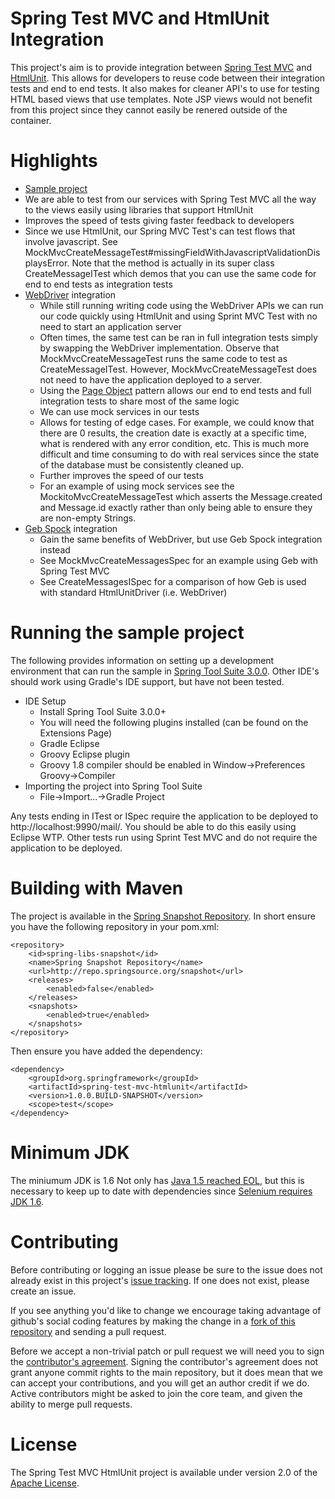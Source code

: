Spring Test MVC and HtmlUnit Integration
=======================

This project's aim is to provide integration between [Spring Test MVC](https://github.com/SpringSource/spring-test-mvc) and [HtmlUnit](http://htmlunit.sourceforge.net/). This allows for developers to reuse code between their integration tests and end to end tests. It also makes for cleaner API's to use for testing HTML based views that use templates. Note JSP views would not benefit from this project since they cannot easily be renered outside of the container.

Highlights
===========
* [Sample project](#running-the-sample-project)
* We are able to test from our services with Spring Test MVC all the way to the views easily using libraries that support HtmlUnit
* Improves the speed of tests giving faster feedback to developers
* Since we use HtmlUnit, our Spring MVC Test's can test flows that involve javascript. See MockMvcCreateMessageTest#missingFieldWithJavascriptValidationDisplaysError. Note that the method is actually in its super class CreateMessageITest which demos that you can use the same code for end to end tests as integration tests
* [WebDriver](http://seleniumhq.org/projects/webdriver/) integration
	* While still running writing code using the WebDriver APIs we can run our code quickly using HtmlUnit and using Sprint MVC Test with no need to start an application server
	* Often times, the same test can be ran in full integration tests simply by swapping the WebDriver implementation. Observe that MockMvcCreateMessageTest runs the same code to test as CreateMessageITest. However, MockMvcCreateMessageTest does not need to have the application deployed to a server.
	* Using the [Page Object](http://code.google.com/p/selenium/wiki/PageObjects) pattern allows our end to end tests and full integration tests to share most of the same logic
	* We can use mock services in our tests
	* Allows for testing of edge cases. For example, we could know that there are 0 results, the creation date is exactly at a specific time, what is rendered with any error condition, etc. This is much more difficult and time consuming to do with real services since the state of the database must be consistently cleaned up.
	* Further improves the speed of our tests
	* For an example of using mock services see the MockitoMvcCreateMessageTest which asserts the Message.created and Message.id exactly rather than only being able to ensure they are non-empty Strings.
* [Geb Spock](http://www.gebish.org/manual/current/testing.html#spock_junit__testng) integration
	* Gain the same benefits of WebDriver, but use Geb Spock integration instead
	* See MockMvcCreateMessagesSpec for an example using Geb with Spring Test MVC
	* See CreateMessagesISpec for a comparison of how Geb is used with standard HtmlUnitDriver (i.e. WebDriver)

Running the sample project
==================

The following provides information on setting up a development environment that can run the sample in [Spring Tool Suite 3.0.0](http://www.springsource.org/sts). Other IDE's should work using Gradle's IDE support, but have not been tested.

* IDE Setup
	* Install Spring Tool Suite 3.0.0+
	* You will need the following plugins installed (can be found on the Extensions Page)
	* Gradle Eclipse
	* Groovy Eclipse plugin
	* Groovy 1.8 compiler should be enabled in Window->Preferences Groovy->Compiler
* Importing the project into Spring Tool Suite
	* File->Import...->Gradle Project

Any tests ending in ITest or ISpec require the application to be deployed to http://localhost:9990/mail/. You should be able to do this easily using Eclipse WTP. Other tests run using Sprint Test MVC and do not require the application to be deployed.

Building with Maven
==============

The project is available in the [Spring Snapshot Repository](https://github.com/SpringSource/spring-framework/wiki/SpringSource-repository-FAQ). In short ensure you have the following repository in your pom.xml:

	<repository>
		<id>spring-libs-snapshot</id>
		<name>Spring Snapshot Repository</name>
		<url>http://repo.springsource.org/snapshot</url>
		<releases>
			<enabled>false</enabled>
		</releases>
		<snapshots>
			<enabled>true</enabled>
		</snapshots>
	</repository>

Then ensure you have added the dependency:

	<dependency>
		<groupId>org.springframework</groupId>
		<artifactId>spring-test-mvc-htmlunit</artifactId>
		<version>1.0.0.BUILD-SNAPSHOT</version>
		<scope>test</scope>
	</dependency>

Minimum JDK
==============
The miniumum JDK is 1.6 Not only has [Java 1.5 reached EOL](http://www.oracle.com/technetwork/java/eol-135779.html ), but this is necessary to keep up to date with dependencies since [Selenium requires JDK 1.6](https://groups.google.com/forum/#!searchin/selenium-developers/java$206/selenium-developers/aB5NqZkJIpQ/VDZhrLuh7IIJ).

Contributing
==============
Before contributing or logging an issue please be sure to the issue does not already exist in this project's [issue tracking](https://github.com/SpringSource/spring-test-mvc-htmlunit/issues). If one does not exist, please create an issue.

If you see anything you'd like to change we encourage taking advantage of github's social coding features by making the change in a [fork of this repository](http://help.github.com/forking/) and sending a pull request.

Before we accept a non-trivial patch or pull request we will need you to sign the [contributor's agreement](https://support.springsource.com/spring_committer_signup). Signing the contributor's agreement does not grant anyone commit rights to the main repository, but it does mean that we can accept your contributions, and you will get an author credit if we do. Active contributors might be asked to join the core team, and given the ability to merge pull requests.

License
==============
The Spring Test MVC HtmlUnit project is available under version 2.0 of the [Apache License](http://www.apache.org/licenses/LICENSE-2.0).

